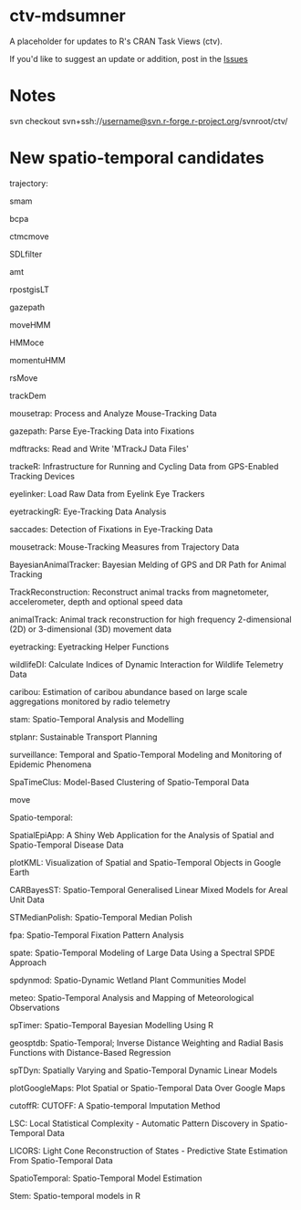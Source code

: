 # ctv-mdsumner

A placeholder for updates to R's CRAN Task Views (ctv). 

If you'd like to suggest an update or addition, post in the [Issues](https://github.com/mdsumner/ctv-mdsumner/issues)


# Notes

svn checkout svn+ssh://username@svn.r-forge.r-project.org/svnroot/ctv/


# New spatio-temporal candidates


trajectory: 

smam

bcpa

ctmcmove

SDLfilter

amt

rpostgisLT

gazepath

moveHMM

HMMoce

momentuHMM

rsMove

trackDem

mousetrap: Process and Analyze Mouse-Tracking Data

gazepath: Parse Eye-Tracking Data into Fixations

mdftracks: Read and Write 'MTrackJ Data Files'

trackeR: Infrastructure for Running and Cycling Data from GPS-Enabled Tracking Devices

eyelinker: Load Raw Data from Eyelink Eye Trackers

eyetrackingR: Eye-Tracking Data Analysis

saccades: Detection of Fixations in Eye-Tracking Data

mousetrack: Mouse-Tracking Measures from Trajectory Data

BayesianAnimalTracker: Bayesian Melding of GPS and DR Path for Animal Tracking

TrackReconstruction: Reconstruct animal tracks from magnetometer, accelerometer, depth and optional speed data

animalTrack: Animal track reconstruction for high frequency 2-dimensional (2D) or 3-dimensional (3D) movement data

eyetracking: Eyetracking Helper Functions

wildlifeDI: Calculate Indices of Dynamic Interaction for Wildlife Telemetry Data

caribou: Estimation of caribou abundance based on large scale aggregations monitored by radio telemetry

stam: Spatio-Temporal Analysis and Modelling

stplanr: Sustainable Transport Planning

surveillance: Temporal and Spatio-Temporal Modeling and Monitoring of Epidemic Phenomena

SpaTimeClus: Model-Based Clustering of Spatio-Temporal Data




move



Spatio-temporal: 


SpatialEpiApp: A Shiny Web Application for the Analysis of Spatial and Spatio-Temporal Disease Data

plotKML: Visualization of Spatial and Spatio-Temporal Objects in Google Earth

CARBayesST: Spatio-Temporal Generalised Linear Mixed Models for Areal Unit Data

STMedianPolish: Spatio-Temporal Median Polish

fpa: Spatio-Temporal Fixation Pattern Analysis

spate: Spatio-Temporal Modeling of Large Data Using a Spectral SPDE Approach

spdynmod: Spatio-Dynamic Wetland Plant Communities Model

meteo: Spatio-Temporal Analysis and Mapping of Meteorological Observations

spTimer: Spatio-Temporal Bayesian Modelling Using R

geosptdb: Spatio-Temporal; Inverse Distance Weighting and Radial Basis Functions with Distance-Based Regression

spTDyn: Spatially Varying and Spatio-Temporal Dynamic Linear Models

plotGoogleMaps: Plot Spatial or Spatio-Temporal Data Over Google Maps

cutoffR: CUTOFF: A Spatio-temporal Imputation Method

LSC: Local Statistical Complexity - Automatic Pattern Discovery in Spatio-Temporal Data

LICORS: Light Cone Reconstruction of States - Predictive State Estimation From Spatio-Temporal Data

SpatioTemporal: Spatio-Temporal Model Estimation

Stem: Spatio-temporal models in R

